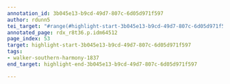 ```yaml
---
annotation_id: 3b045e13-b9cd-49d7-807c-6d05d971f597
author: rdunn5
tei_target: "#range(#highlight-start-3b045e13-b9cd-49d7-807c-6d05d971f597, #highlight-end-3b045e13-b9cd-49d7-807c-6d05d971f597)"
annotated_page: rdx_r8t36.p.idm64512
page_index: 53
target: highlight-start-3b045e13-b9cd-49d7-807c-6d05d971f597
tags:
- walker-southern-harmony-1837
end_target: highlight-end-3b045e13-b9cd-49d7-807c-6d05d971f597

---
```

